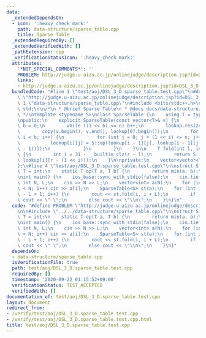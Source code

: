 ```yaml
---
data:
  _extendedDependsOn:
  - icon: ':heavy_check_mark:'
    path: data-structure/sparse_table.cpp
    title: Sparse Table
  _extendedRequiredBy: []
  _extendedVerifiedWith: []
  _pathExtension: cpp
  _verificationStatusIcon: ':heavy_check_mark:'
  attributes:
    '*NOT_SPECIAL_COMMENTS*': ''
    PROBLEM: http://judge.u-aizu.ac.jp/onlinejudge/description.jsp?id=DSL_3_D
    links:
    - http://judge.u-aizu.ac.jp/onlinejudge/description.jsp?id=DSL_3_D
  bundledCode: "#line 1 \"test/aoj/DSL_3_D.sparse_table.test.cpp\"\n#define PROBLEM\
    \ \"http://judge.u-aizu.ac.jp/onlinejudge/description.jsp?id=DSL_3_D\"\n\n#line\
    \ 1 \"data-structure/sparse_table.cpp\"\n#include <bits/stdc++.h>\nusing namespace\
    \ std;\n\n/*\n * @brief Sparse Table\n * @docs docs/data-structure/sparse_table.md\n\
    \ */\ntemplate <typename S>\nclass SparseTable {\n    using T = typename S::T;\n\
    \npublic:\n    explicit SparseTable(const vector<T>& v) {\n        int n = v.size(),\
    \ b = 0;\n        while ((1 << b) <= n) b++;\n        lookup.resize(b, vector<T>(n));\n\
    \        copy(v.begin(), v.end(), lookup[0].begin());\n        for (int i = 1;\
    \ i < b; i++) {\n            for (int j = 0; j + (1 << i) <= n; j++) {\n     \
    \           lookup[i][j] = S::op(lookup[i - 1][j], lookup[i - 1][j + (1 << (i\
    \ - 1))]);\n            }\n        }\n    }\n\n    T fold(int l, int r) const\
    \ {\n        int i = 31 - __builtin_clz(r - l);\n        return S::op(lookup[i][l],\
    \ lookup[i][r - (1 << i)]);\n    }\n\nprivate:\n    vector<vector<T>> lookup;\n\
    };\n#line 4 \"test/aoj/DSL_3_D.sparse_table.test.cpp\"\n\nstruct S {\n    using\
    \ T = int;\n    static T op(T a, T b) {\n        return min(a, b);\n    }\n};\n\
    \nint main() {\n    ios_base::sync_with_stdio(false);\n    cin.tie(0);\n\n   \
    \ int N, L;\n    cin >> N >> L;\n    vector<int> a(N);\n    for (int i = 0; i\
    \ < N; i++) cin >> a[i];\n    SparseTable<S> st(a);\n    for (int i = 0; i < N\
    \ - L + 1; i++) {\n        cout << st.fold(i, i + L);\n        if (i < N - L)\
    \ cout << \" \";\n        else cout << \"\\n\";\n    }\n}\n"
  code: "#define PROBLEM \"http://judge.u-aizu.ac.jp/onlinejudge/description.jsp?id=DSL_3_D\"\
    \n\n#include \"../../data-structure/sparse_table.cpp\"\n\nstruct S {\n    using\
    \ T = int;\n    static T op(T a, T b) {\n        return min(a, b);\n    }\n};\n\
    \nint main() {\n    ios_base::sync_with_stdio(false);\n    cin.tie(0);\n\n   \
    \ int N, L;\n    cin >> N >> L;\n    vector<int> a(N);\n    for (int i = 0; i\
    \ < N; i++) cin >> a[i];\n    SparseTable<S> st(a);\n    for (int i = 0; i < N\
    \ - L + 1; i++) {\n        cout << st.fold(i, i + L);\n        if (i < N - L)\
    \ cout << \" \";\n        else cout << \"\\n\";\n    }\n}"
  dependsOn:
  - data-structure/sparse_table.cpp
  isVerificationFile: true
  path: test/aoj/DSL_3_D.sparse_table.test.cpp
  requiredBy: []
  timestamp: '2020-09-22 01:15:52+09:00'
  verificationStatus: TEST_ACCEPTED
  verifiedWith: []
documentation_of: test/aoj/DSL_3_D.sparse_table.test.cpp
layout: document
redirect_from:
- /verify/test/aoj/DSL_3_D.sparse_table.test.cpp
- /verify/test/aoj/DSL_3_D.sparse_table.test.cpp.html
title: test/aoj/DSL_3_D.sparse_table.test.cpp
---
```

